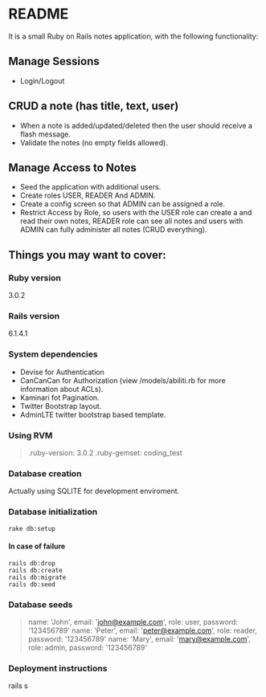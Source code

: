 # README

It is a small Ruby on Rails notes application, with the following functionality:

## Manage Sessions

* Login/Logout

## CRUD a note (has title, text, user)

* When a note is added/updated/deleted then the user should receive a flash message.
* Validate the notes (no empty fields allowed).

## Manage Access to Notes

* Seed the application with additional users.
* Create roles USER, READER And ADMIN.
* Create a config screen so that ADMIN can be assigned a role.
* Restrict Access by Role, so users with the USER role can create a and read their own notes, READER role can see all notes and users with ADMIN can fully administer all notes (CRUD everything).

## Things you may want to cover:

### Ruby version

3.0.2

### Rails version

6.1.4.1

### System dependencies

* Devise for Authentication
* CanCanCan for Authorization (view /models/abiliti.rb for more information about ACLs).
* Kaminari fot Pagination.
* Twitter Bootstrap layout.
* AdminLTE twitter bootstrap based template.

### Using RVM

> .ruby-version: 3.0.2
> .ruby-gemset: coding_test

### Database creation

Actually using SQLITE for development enviroment.

### Database initialization

```
rake db:setup
```

#### In case of failure

```
rails db:drop
rails db:create
rails db:migrate
rails db:seed
```

### Database seeds

> name: 'John', email: 'john@example.com', role: user, password: '123456789'
> name: 'Peter', email: 'peter@example.com', role: reader, password: '123456789'
> name: 'Mary', email: 'mary@example.com', role: admin, password: '123456789'

### Deployment instructions

rails s
